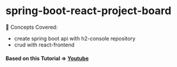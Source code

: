 # spring-boot-react-project-board

🧠 Concepts Covered:

- create spring boot api with h2-console repository
- crud with react-frontend

#### Based on this Tutorial => [Youtube](https://www.youtube.com/watch?v=ND1O-PXLYPk&list=PL_FFk2jKcxgpNhlT1aJ20yQPvxrEFWFLL)
